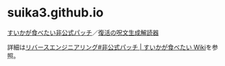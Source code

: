 # suika3.github.io
[すいかが食べたい非公式パッチ](https://suika3.github.io/)／[復活の呪文生成解読器](https://suika3.github.io/passgen.html)

詳細は[リバースエンジニアリング#非公式パッチ | すいかが食べたい Wiki](https://suika.fandom.com/ja/wiki/%E3%83%AA%E3%83%90%E3%83%BC%E3%82%B9%E3%82%A8%E3%83%B3%E3%82%B8%E3%83%8B%E3%82%A2%E3%83%AA%E3%83%B3%E3%82%B0#.E9.9D.9E.E5.85.AC.E5.BC.8F.E3.83.91.E3.83.83.E3.83.81)を参照。
